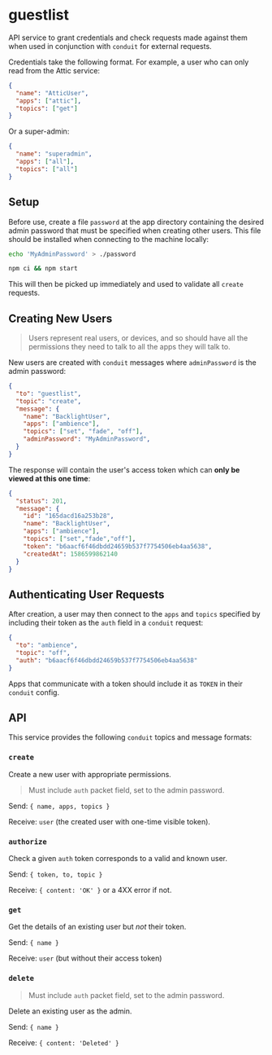 # guestlist

API service to grant credentials and check requests made against them when
used in conjunction with `conduit` for external requests.

Credentials take the following format. For example, a user who can only read
from the Attic service:

```json
{
  "name": "AtticUser",
  "apps": ["attic"],
  "topics": ["get"]
}
```

Or a super-admin:

```json
{
  "name": "superadmin",
  "apps": ["all"],
  "topics": ["all"]
}
```


## Setup

Before use, create a file `password` at the app directory containing the desired
admin password that must be specified when creating other users. This file
should be installed when connecting to the machine locally:

```bash
echo 'MyAdminPassword' > ./password

npm ci && npm start
```

This will then be picked up immediately and used to validate all `create`
requests.


## Creating New Users

> Users represent real users, or devices, and so should have all the permissions
> they need to talk to all the apps they will talk to.

New users are created with `conduit` messages where `adminPassword` is the admin
password:

```json
{
  "to": "guestlist",
  "topic": "create",
  "message": {
    "name": "BacklightUser",
    "apps": ["ambience"],
    "topics": ["set", "fade", "off"],
    "adminPassword": "MyAdminPassword",
  }
}
```

The response will contain the user's access token which can **only be viewed
at this one time**:

```json
{
  "status": 201,
  "message": {
    "id": "165dacd16a253b28",
    "name": "BacklightUser",
    "apps": ["ambience"],
    "topics": ["set","fade","off"],
    "token": "b6aacf6f46dbdd24659b537f7754506eb4aa5638",
    "createdAt": 1586599862140
  }
}
```


## Authenticating User Requests

After creation, a user may then connect to the `apps` and `topics` specified
by including their token as the `auth` field in a `conduit` request:

```json
{
  "to": "ambience",
  "topic": "off",
  "auth": "b6aacf6f46dbdd24659b537f7754506eb4aa5638"
}
```

Apps that communicate with a token should include it as `TOKEN` in their
`conduit` config.


## API

This service provides the following `conduit` topics and message formats:

### `create`

Create a new user with appropriate permissions.

> Must include `auth` packet field, set to the admin password.

Send: `{ name, apps, topics }`

Receive: `user` (the created user with one-time visible token).

### `authorize`

Check a given `auth` token corresponds to a valid and known user.

Send: `{ token, to, topic }`

Receive: `{ content: 'OK' }` or a 4XX error if not.

### `get`

Get the details of an existing user but *not* their token.

Send: `{ name }`

Receive: `user` (but without their access token)

### `delete`

> Must include `auth` packet field, set to the admin password.

Delete an existing user as the admin.

Send: `{ name }`

Receive: `{ content: 'Deleted' }`
